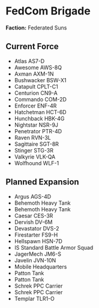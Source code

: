 # FedCom Brigade
**Faction:** Federated Suns
## Current Force
- Atlas AS7-D
- Awesome AWS-8Q
- Axman AXM-1N
- Bushwacker BSW-X1
- Catapult CPLT-C1
- Centurion CN9-A
- Commando COM-2D
- Enforcer ENF-4R
- Hatchetman HCT-6D
- Hunchback HBK-4G
- Nightstar NSR-9J
- Penetrator PTR-4D
- Raven RVN-3L
- Sagittaire SGT-8R
- Stinger STG-3R
- Valkyrie VLK-QA
- Wolfhound WLF-1
## Planned Expansion
- Argus AGS-4D
- Behemoth Heavy Tank
- Behemoth Heavy Tank
- Caesar CES-3R
- Dervish DV-6M
- Devastator DVS-2
- Firestarter FS9-H
- Hellspawn HSN-7D
- IS Standard Battle Armor Squad
- JagerMech JM6-S
- Javelin JVN-10N
- Mobile Headquarters
- Patton Tank
- Patton Tank
- Schrek PPC Carrier
- Schrek PPC Carrier
- Templar TLR1-O
